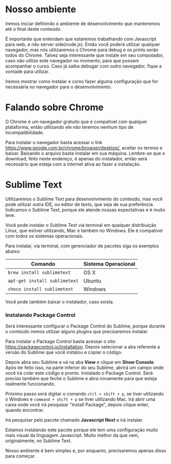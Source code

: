 # Nosso ambiente

Iremos iniciar definindo o ambiente de desenvolvimento que manteremos até o final deste conteúdo.

É importante que entendam que estaremos trabalhando com Javascript para web, e não server side(node.js). Então você poderá utilizar qualquer navegador, mas nós utilizaremos o Chrome para debug e os prints serão todos do Chrome. Talvez seja interessante que instale em seu computador, caso não utilize este navegador no momento, para que possam acompanhar o curso. Caso já saiba debugar com outro navegador, fique a vontade para utilizar.

Iremos mostrar como instalar e como fazer alguma configuração que for necessária no navegador para o desenvolvimento.

# Falando sobre Chrome

O Chrome é um navegador gratuito que é compatível com qualquer plataforma, então utilizando ele não teremos nenhum tipo de incompatibilidade.

Para instalar o navegador basta acessar o link <https://www.google.com.br/chrome/browser/desktop/>, aceitar os termos e baixar. Baixando o arquivo basta instalar em sua máquina. Lembre-se que o download, feito neste endereço, é apenas do instalador, então será necessário que esteja com a internet ativa ao fazer a instalação.

# Sublime Text

Utilizaremos o Sublime Text para desenvolvimento do conteúdo, mas você pode utilizar outra IDE, ou editor de texto, que seja de sua preferência. Indicamos o Sublime Text, porque ele atende nossas expectativas e é muito leve.

Você pode instalar o Sublime Text via terminal em qualquer distribuição Linux, que estiver utilizando, Mac e também no Windows. Ele é compatível com todos os sistemas operacionais.

Para instalar, via terminal, com gerenciador de pacotes siga os exemplos abaixo:

Comando | Sistema Operacional
------------- | ----------------------------
`brew install sublimetext` | OS X
`apt-get install sublimetext`| Ubuntu
`choco install sublimetext` | Windows

Você pode também baixar o instalador, caso exista.

### Instalando Package Control

Será interessante configurar o Package Control do Sublime, porque durante o conteúdo iremos utilizar alguns plugins que precisaremos instalar.

Para instalar o Package Control basta acessar o site: <https://packagecontrol.io/installation>. Depois selecionar a aba referente a versão do Sublime que você instalou e copiar o código.

Depois abra seu Sublime e vá na aba **View** e clique em **Show Console**. Após ter feito isso, na parte inferior do seu Sublime, abrirá um campo onde você irá colar este código e pronto. Instalado o Package Control. Será preciso também que feche o Sublime e abra novamente para que esteja realmente funcionando.
 
Próximo passo será digitar o comando `ctrl + shift + p`, se tiver utilizando o Windows e `command + shift + p` se tiver utilizando Mac. Irá abrir uma caixa onde você irá pesquisar "Install Package", depois clique enter, quando encontrar.

Irá pesquisar pelo pacote chamado **Javascript Next** e irá instalar.

Estamos instalando este pacote porque ele tem uma configuração muito mais visual da linguagem Javascript. Muito melhor da que vem, originalmente, no Sublime Text.

Nosso ambiente é bem simples e, por enquanto, precisaremos apenas disso para começar.